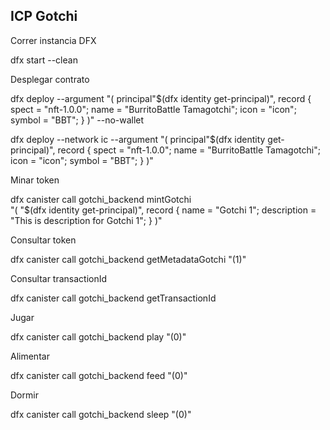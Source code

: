 ## ICP Gotchi

Correr instancia DFX

dfx start --clean

Desplegar contrato

  dfx deploy --argument "(
    principal\"$(dfx identity get-principal)\", 
    record {
      spect = \"nft-1.0.0\";
      name = \"BurritoBattle Tamagotchi\";
      icon = \"icon\";
      symbol = \"BBT\";
    }
  )" --no-wallet

  dfx deploy --network ic --argument "(
    principal\"$(dfx identity get-principal)\", 
    record {
      spect = \"nft-1.0.0\";
      name = \"BurritoBattle Tamagotchi\";
      icon = \"icon\";
      symbol = \"BBT\";
    }
  )"

Minar token

  dfx canister call gotchi_backend mintGotchi \
  "(
    \"$(dfx identity get-principal)\", 
    record {
      name = \"Gotchi 1\";
      description = \"This is description for Gotchi 1\";
    }
  )"

Consultar token

  dfx canister call gotchi_backend getMetadataGotchi "(1)"

Consultar transactionId

  dfx canister call gotchi_backend getTransactionId

Jugar

  dfx canister call gotchi_backend play "(0)"

Alimentar

  dfx canister call gotchi_backend feed "(0)"

Dormir

  dfx canister call gotchi_backend sleep "(0)"